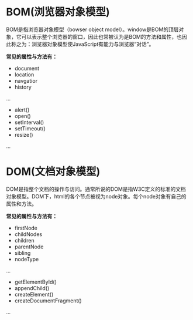 # BOM(浏览器对象模型)

BOM是指浏览器对象模型（bowser object model）。window是BOM的顶层对象，它可以表示整个浏览器的窗口，因此也常被认为是BOM的方法和属性，也因此称之为：浏览器对象模型使JavaScript有能力与浏览器“对话”。

**常见的属性与方法有：**

- document
- location
- navgatior
- history

...


- alert()
- open()
- setInterval()
- setTimeout()
- resize()

...


# DOM(文档对象模型)

DOM是指整个文档的操作与访问。通常所说的DOM是指W3C定义的标准的文档对象模型。DOM下，html的各个节点被视为node对象。每个node对象有自己的属性和方法。

**常见的属性与方法有：**
- firstNode
- childNodes
- children
- parentNode
- sibling
- nodeType

...


- getElementById()
- appendChild()
- createElement()
- createDocumentFragment()

...

